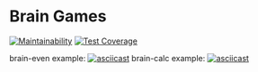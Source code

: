 # Brain Games
[![Maintainability](https://api.codeclimate.com/v1/badges/a3392ed8b16b1c0a17cb/maintainability)](https://codeclimate.com/github/RuslanZholud/brain_games/maintainability)
[![Test Coverage](https://api.codeclimate.com/v1/badges/a3392ed8b16b1c0a17cb/test_coverage)](https://codeclimate.com/github/RuslanZholud/brain_games/test_coverage)

brain-even example:
[![asciicast](https://asciinema.org/a/lEhrMz3UdyB6X9nHe1TZJeX2f.svg)](https://asciinema.org/a/lEhrMz3UdyB6X9nHe1TZJeX2f)
brain-calc example:
[![asciicast](https://asciinema.org/a/hkTIwrpEy1JO2Y2tux5XhqfDI.svg)](https://asciinema.org/a/hkTIwrpEy1JO2Y2tux5XhqfDI)
